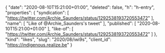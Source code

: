 {
  "date": "2020-08-10T15:21:00+01:00",
  "deleted": false,
  "h": "h-entry",
  "properties": {
    "syndication": [
      "https://twitter.com/Archie_Saunders/status/1292538193720553472"
    ],
    "name": [
      "Like of @Archie_Saunders's tweet"
    ],
    "published": [
      "2020-08-10T15:21:00+01:00"
    ],
    "like-of": [
      "https://twitter.com/Archie_Saunders/status/1292538193720553472"
    ]
  },
  "kind": "likes",
  "slug": "2020/08/iwi9s",
  "client_id": "https://indigenous.realize.be"
}

